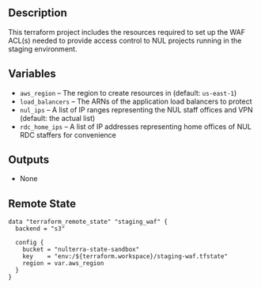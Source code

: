 ## Description

This terraform project includes the resources required to set up the WAF ACL(s) needed to provide access control to NUL projects running in the staging environment.

## Variables

* `aws_region` – The region to create resources in (default: `us-east-1`) 
* `load_balancers` – The ARNs of the application load balancers to protect
* `nul_ips` – A list of IP ranges representing the NUL staff offices and VPN (default: the actual list)
* `rdc_home_ips` – A list of IP addresses representing home offices of NUL RDC staffers for convenience

## Outputs

* None

## Remote State

```
data "terraform_remote_state" "staging_waf" {
  backend = "s3"

  config {
    bucket = "nulterra-state-sandbox"
    key    = "env:/${terraform.workspace}/staging-waf.tfstate"
    region = var.aws_region
  }
}
```

